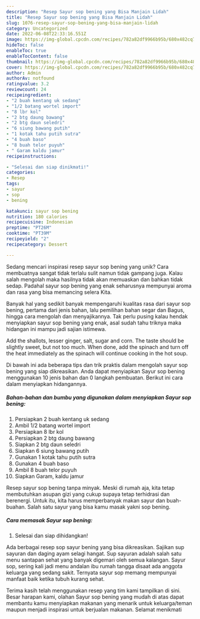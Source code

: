 ```yaml
---
description: "Resep Sayur sop bening yang Bisa Manjain Lidah"
title: "Resep Sayur sop bening yang Bisa Manjain Lidah"
slug: 1076-resep-sayur-sop-bening-yang-bisa-manjain-lidah
category: Uncategorized
date: 2022-06-08T22:33:16.551Z
image: https://img-global.cpcdn.com/recipes/782a82df9966b95b/680x482cq70/sayur-sop-bening-foto-resep-utama.jpg
hideToc: false
enableToc: true
enableTocContent: false
thumbnail: https://img-global.cpcdn.com/recipes/782a82df9966b95b/680x482cq70/sayur-sop-bening-foto-resep-utama.jpg
cover: https://img-global.cpcdn.com/recipes/782a82df9966b95b/680x482cq70/sayur-sop-bening-foto-resep-utama.jpg
author: Admin
authorAv: notfound
ratingvalue: 3.2
reviewcount: 24
recipeingredient:
- "2 buah kentang uk sedang"
- "1/2 batang wortel import"
- "8 lbr kol"
- "2 btg daung bawang"
- "2 btg daun seledri"
- "6 siung bawang putih"
- "1 kotak tahu putih sutra"
- "4 buah baso"
- "8 buah telor puyuh"
- " Garam kaldu jamur"
recipeinstructions:

- "Selesai dan siap dinikmati!"
categories:
- Resep
tags:
- sayur
- sop
- bening

katakunci: sayur sop bening 
nutrition: 180 calories
recipecuisine: Indonesian
preptime: "PT26M"
cooktime: "PT39M"
recipeyield: "2"
recipecategory: Dessert

---
```





Sedang mencari inspirasi resep sayur sop bening yang unik? Cara membuatnya sangat tidak terlalu sulit namun tidak gampang juga. Kalau salah mengolah maka hasilnya tidak akan memuaskan dan bahkan tidak sedap. Padahal sayur sop bening yang enak seharusnya mempunyai aroma dan rasa yang bisa memancing selera Kita.





Banyak hal yang sedikit banyak mempengaruhi kualitas rasa dari sayur sop bening, pertama dari jenis bahan, lalu pemilihan bahan segar dan Bagus, hingga cara mengolah dan menyajikannya. Tak perlu pusing kalau hendak menyiapkan sayur sop bening yang enak,      asal sudah tahu triknya maka hidangan ini mampu jadi sajian istimewa.














Add the shallots, lesser ginger, salt, sugar and corn. The taste should be slightly sweet, but not too much. When done, add the spinach and turn off the heat immediately as the spinach will continue cooking in the hot soup.






Di bawah ini ada beberapa tips dan trik praktis dalam mengolah sayur sop bening yang siap dikreasikan. Anda dapat menyiapkan Sayur sop bening menggunakan 10 jenis bahan dan 0 langkah pembuatan. Berikut ini cara dalam menyiapkan hidangannya.

<!--inarticleads1-->

##### Bahan-bahan dan bumbu yang digunakan dalam menyiapkan Sayur sop bening:

1. Persiapkan 2 buah kentang uk sedang
1. Ambil 1/2 batang wortel import
1. Persiapkan 8 lbr kol
1. Persiapkan 2 btg daung bawang
1. Siapkan 2 btg daun seledri
1. Siapkan 6 siung bawang putih
1. Gunakan 1 kotak tahu putih sutra
1. Gunakan 4 buah baso
1. Ambil 8 buah telor puyuh
1. Siapkan  Garam, kaldu jamur


Resep sayur sop bening tanpa minyak. Meski di rumah aja, kita tetap membutuhkan asupan gizi yang cukup supaya tetap terhidrasi dan berenergi. Untuk itu, kita harus memperbanyak makan sayur dan buah-buahan. Salah satu sayur yang bisa kamu masak yakni sop bening. 

<!--inarticleads2-->

##### Cara memasak Sayur sop bening:


1. Selesai dan siap dihidangkan!

Ada berbagai resep sop sayur bening yang bisa dikreasikan. Sajikan sup sayuran dan daging ayam selagi hangat. Sup sayuran adalah salah satu menu santapan sehat yang banyak digemari oleh semua kalangan. Sayur sop, sering kali jadi menu andalan ibu rumah tangga disaat ada anggota keluarga yang sedang sakit. Ternyata sayur sop memang mempunyai manfaat baik ketika tubuh kurang sehat. 

Terima kasih telah menggunakan resep yang tim kami tampilkan di sini. Besar harapan kami, olahan Sayur sop bening yang mudah di atas dapat membantu kamu menyiapkan makanan yang menarik untuk keluarga/teman maupun menjadi inspirasi untuk berjualan makanan. Selamat menikmati
